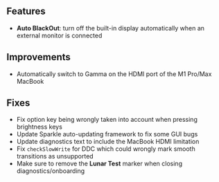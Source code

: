## Features

* **Auto BlackOut**: turn off the built-in display automatically when an external monitor is connected

## Improvements

* Automatically switch to Gamma on the HDMI port of the M1 Pro/Max MacBook

## Fixes

* Fix option key being wrongly taken into account when pressing brightness keys
* Update Sparkle auto-updating framework to fix some GUI bugs
* Update diagnostics text to include the MacBook HDMI limitation
* Fix `checkSlowWrite` for DDC which could wrongly mark smooth transitions as unsupported
* Make sure to remove the **Lunar Test** marker when closing diagnostics/onboarding
